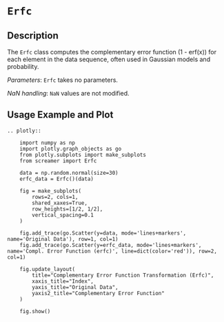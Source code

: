# `Erfc`

## Description

The `Erfc` class computes the complementary error function (1 - erf(x)) for each element in the data sequence, often used in Gaussian models and probability.

*Parameters*: `Erfc` takes no parameters.

*NaN handling*: `NaN` values are not modified.

## Usage Example and Plot

```{eval-rst}
.. plotly::

    import numpy as np
    import plotly.graph_objects as go
    from plotly.subplots import make_subplots
    from screamer import Erfc

    data = np.random.normal(size=30)
    erfc_data = Erfc()(data)

    fig = make_subplots(
        rows=2, cols=1,
        shared_xaxes=True,
        row_heights=[1/2, 1/2],
        vertical_spacing=0.1
    )

    fig.add_trace(go.Scatter(y=data, mode='lines+markers', name='Original Data'), row=1, col=1)
    fig.add_trace(go.Scatter(y=erfc_data, mode='lines+markers', name='Compl. Error Function (erfc)', line=dict(color='red')), row=2, col=1)

    fig.update_layout(
        title="Complementary Error Function Transformation (Erfc)",
        xaxis_title="Index",
        yaxis_title="Original Data",
        yaxis2_title="Complementary Error Function"
    )

    fig.show()

```
